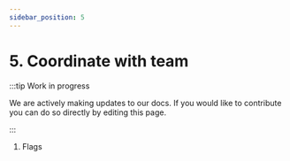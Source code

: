 ```yaml
---
sidebar_position: 5
---
```


# 5. Coordinate with team

:::tip Work in progress

We are actively making updates to our docs. If you would like to contribute you can do so directly by editing this page.

:::


1. Flags
